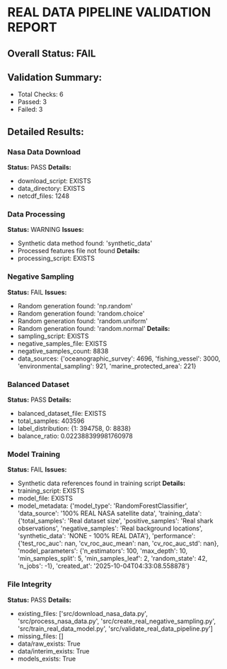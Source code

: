 
# REAL DATA PIPELINE VALIDATION REPORT

## Overall Status: FAIL

## Validation Summary:
- Total Checks: 6
- Passed: 3
- Failed: 3

## Detailed Results:

### Nasa Data Download
**Status:** PASS
**Details:**
- download_script: EXISTS
- data_directory: EXISTS
- netcdf_files: 1248

### Data Processing
**Status:** WARNING
**Issues:**
- Synthetic data method found: 'synthetic_data'
- Processed features file not found
**Details:**
- processing_script: EXISTS

### Negative Sampling
**Status:** FAIL
**Issues:**
- Random generation found: 'np.random'
- Random generation found: 'random.choice'
- Random generation found: 'random.uniform'
- Random generation found: 'random.normal'
**Details:**
- sampling_script: EXISTS
- negative_samples_file: EXISTS
- negative_samples_count: 8838
- data_sources: {'oceanographic_survey': 4696, 'fishing_vessel': 3000, 'environmental_sampling': 921, 'marine_protected_area': 221}

### Balanced Dataset
**Status:** PASS
**Details:**
- balanced_dataset_file: EXISTS
- total_samples: 403596
- label_distribution: {1: 394758, 0: 8838}
- balance_ratio: 0.022388399981760978

### Model Training
**Status:** FAIL
**Issues:**
- Synthetic data references found in training script
**Details:**
- training_script: EXISTS
- model_file: EXISTS
- model_metadata: {'model_type': 'RandomForestClassifier', 'data_source': '100% REAL NASA satellite data', 'training_data': {'total_samples': 'Real dataset size', 'positive_samples': 'Real shark observations', 'negative_samples': 'Real background locations', 'synthetic_data': 'NONE - 100% REAL DATA'}, 'performance': {'test_roc_auc': nan, 'cv_roc_auc_mean': nan, 'cv_roc_auc_std': nan}, 'model_parameters': {'n_estimators': 100, 'max_depth': 10, 'min_samples_split': 5, 'min_samples_leaf': 2, 'random_state': 42, 'n_jobs': -1}, 'created_at': '2025-10-04T04:33:08.558878'}

### File Integrity
**Status:** PASS
**Details:**
- existing_files: ['src/download_nasa_data.py', 'src/process_nasa_data.py', 'src/create_real_negative_sampling.py', 'src/train_real_data_model.py', 'src/validate_real_data_pipeline.py']
- missing_files: []
- data/raw_exists: True
- data/interim_exists: True
- models_exists: True
